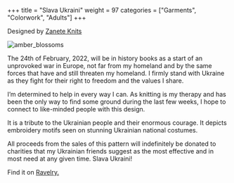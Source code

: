 +++
title = "Slava Ukraini"
weight = 97
categories = ["Garments", "Colorwork", "Adults"]
+++

Designed by [Zanete Knits](https://www.ravelry.com/designers/zanete-knits)

![amber_blossoms](/images/slava_ukraini.webp)

The 24th of February, 2022, will be in history books as a start of an unprovoked war in Europe, not far from my homeland and by the same forces that have and still threaten my homeland. I firmly stand with Ukraine as they fight for their right to freedom and the values I share.
<!--more-->

I’m determined to help in every way I can. As knitting is my therapy and has been the only way to find some ground during the last few weeks, I hope to connect to like-minded people with this design.

It is a tribute to the Ukrainian people and their enormous courage. It depicts embroidery motifs seen on stunning Ukrainian national costumes.

All proceeds from the sales of this pattern will indefinitely be donated to charities that my Ukrainian friends suggest as the most effective and in most need at any given time. Slava Ukraini!

Find it on [Ravelry.](https://www.ravelry.com/patterns/library/slava-ukraini-sweater)